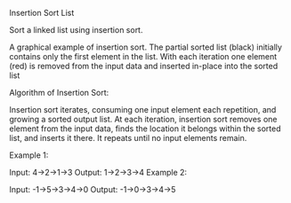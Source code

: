 Insertion Sort List


Sort a linked list using insertion sort.


A graphical example of insertion sort. The partial sorted list (black) initially contains only the first element in the list.
With each iteration one element (red) is removed from the input data and inserted in-place into the sorted list
 

Algorithm of Insertion Sort:

Insertion sort iterates, consuming one input element each repetition, and growing a sorted output list.
At each iteration, insertion sort removes one element from the input data, finds the location it belongs within the sorted list, and inserts it there.
It repeats until no input elements remain.

Example 1:

Input: 4->2->1->3
Output: 1->2->3->4
Example 2:

Input: -1->5->3->4->0
Output: -1->0->3->4->5
